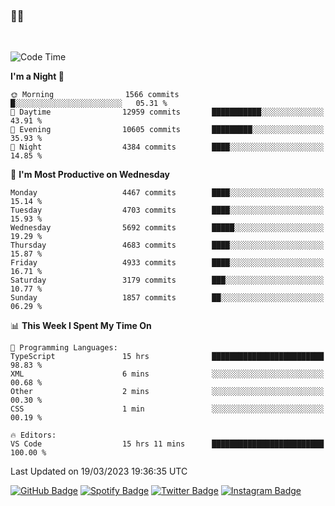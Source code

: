 ### 🤙🍺

<!-- <a href="https://github-readme-stats.vercel.app/api?username=hzak2xx&count_private=true&show_icons=true&theme=dracula">
  <img align="center" src="https://github-readme-stats.vercel.app/api?username=hzak2xx&count_private=true&show_icons=true&theme=dracula" />
</a>
</br> -->
</br>

<!--START_SECTION:waka-->
![Code Time](http://img.shields.io/badge/Code%20Time-2%2C243%20hrs%204%20mins-blue)

**I'm a Night 🦉** 

```text
🌞 Morning                1566 commits        █░░░░░░░░░░░░░░░░░░░░░░░░   05.31 % 
🌆 Daytime                12959 commits       ███████████░░░░░░░░░░░░░░   43.91 % 
🌃 Evening                10605 commits       █████████░░░░░░░░░░░░░░░░   35.93 % 
🌙 Night                  4384 commits        ████░░░░░░░░░░░░░░░░░░░░░   14.85 % 
```
📅 **I'm Most Productive on Wednesday** 

```text
Monday                   4467 commits        ████░░░░░░░░░░░░░░░░░░░░░   15.14 % 
Tuesday                  4703 commits        ████░░░░░░░░░░░░░░░░░░░░░   15.93 % 
Wednesday                5692 commits        █████░░░░░░░░░░░░░░░░░░░░   19.29 % 
Thursday                 4683 commits        ████░░░░░░░░░░░░░░░░░░░░░   15.87 % 
Friday                   4933 commits        ████░░░░░░░░░░░░░░░░░░░░░   16.71 % 
Saturday                 3179 commits        ███░░░░░░░░░░░░░░░░░░░░░░   10.77 % 
Sunday                   1857 commits        ██░░░░░░░░░░░░░░░░░░░░░░░   06.29 % 
```


📊 **This Week I Spent My Time On** 

```text
💬 Programming Languages: 
TypeScript               15 hrs              █████████████████████████   98.83 % 
XML                      6 mins              ░░░░░░░░░░░░░░░░░░░░░░░░░   00.68 % 
Other                    2 mins              ░░░░░░░░░░░░░░░░░░░░░░░░░   00.30 % 
CSS                      1 min               ░░░░░░░░░░░░░░░░░░░░░░░░░   00.19 % 

🔥 Editors: 
VS Code                  15 hrs 11 mins      █████████████████████████   100.00 % 
```


 Last Updated on 19/03/2023 19:36:35 UTC
<!--END_SECTION:waka-->

[![GitHub Badge](https://img.shields.io/badge/GitHub-100000?style=for-the-badge&logo=github&logoColor=white)](https://github.com/hzak2xx)
[![Spotify Badge](https://img.shields.io/badge/Spotify-1ED760?&style=for-the-badge&logo=spotify&logoColor=white)](https://open.spotify.com/user/uf90s6sbbh75a1mt44clkhkvf)
[![Twitter Badge](https://img.shields.io/badge/Twitter-1DA1F2?style=for-the-badge&logo=twitter&logoColor=white)](https://twitter.com/hzak2xx)
[![Instagram Badge](https://img.shields.io/badge/Instagram-E4405F?style=for-the-badge&logo=instagram&logoColor=white)](https://www.instagram.com/hzak2xx/)
